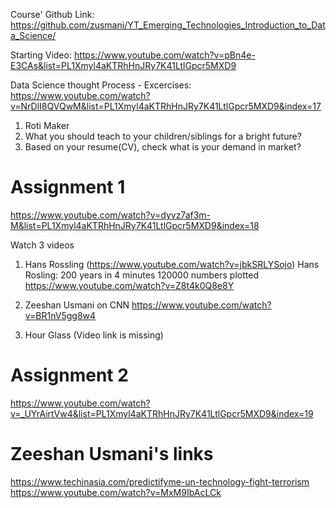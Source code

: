 
Course' Github Link:
https://github.com/zusmani/YT_Emerging_Technologies_Introduction_to_Data_Science/


Starting Video:
https://www.youtube.com/watch?v=pBn4e-E3CAs&list=PL1Xmyl4aKTRhHnJRy7K41LtlGpcr5MXD9


Data Science thought Process - Excercises:
https://www.youtube.com/watch?v=NrDlI8QVQwM&list=PL1Xmyl4aKTRhHnJRy7K41LtlGpcr5MXD9&index=17
1. Roti Maker
2. What you should teach to your children/siblings for a bright future?
3. Based on your resume(CV), check what is your demand in market?

# Assignment 1
https://www.youtube.com/watch?v=dyvz7af3m-M&list=PL1Xmyl4aKTRhHnJRy7K41LtlGpcr5MXD9&index=18

Watch 3 videos
1. Hans Rossling (https://www.youtube.com/watch?v=jbkSRLYSojo)
Hans Rosling: 200 years in 4 minutes
120000 numbers plotted
https://www.youtube.com/watch?v=Z8t4k0Q8e8Y

2. Zeeshan Usmani on CNN
https://www.youtube.com/watch?v=BR1nV5gg8w4

3. Hour Glass (Video link is missing)



# Assignment 2

https://www.youtube.com/watch?v=_UYrAirtVw4&list=PL1Xmyl4aKTRhHnJRy7K41LtlGpcr5MXD9&index=19




# Zeeshan Usmani's links
https://www.techinasia.com/predictifyme-un-technology-fight-terrorism
https://www.youtube.com/watch?v=MxM9IbAcLCk
